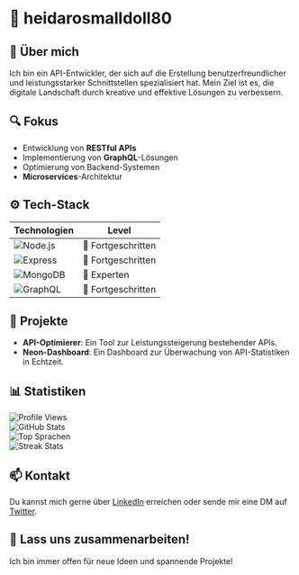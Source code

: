 # 👤 heidarosmalldoll80

## 🌟 Über mich
Ich bin ein API-Entwickler, der sich auf die Erstellung benutzerfreundlicher und leistungsstarker Schnittstellen spezialisiert hat. Mein Ziel ist es, die digitale Landschaft durch kreative und effektive Lösungen zu verbessern.

## 🔍 Fokus
- Entwicklung von **RESTful APIs**  
- Implementierung von **GraphQL**-Lösungen  
- Optimierung von Backend-Systemen  
- **Microservices**-Architektur  

## ⚙️ Tech-Stack
| Technologien         | Level       |
|----------------------|-------------|
| ![Node.js](https://img.shields.io/badge/Node.js-339933?style=flat&logo=nodedotjs&logoColor=white) | 💪 Fortgeschritten |
| ![Express](https://img.shields.io/badge/Express-000000?style=flat&logo=express&logoColor=white) | 💪 Fortgeschritten |
| ![MongoDB](https://img.shields.io/badge/MongoDB-47A248?style=flat&logo=mongodb&logoColor=white) | 🥇 Experten   |
| ![GraphQL](https://img.shields.io/badge/GraphQL-E10098?style=flat&logo=graphql&logoColor=white) | 💪 Fortgeschritten |

## 🚀 Projekte
- **API-Optimierer**: Ein Tool zur Leistungssteigerung bestehender APIs.  
- **Neon-Dashboard**: Ein Dashboard zur Überwachung von API-Statistiken in Echtzeit.  

## 📊 Statistiken
![Profile Views](https://komarev.com/ghpvc/?username=heidarosmalldoll80&label=Profile%20Views&color=blue&style=flat)  
![GitHub Stats](https://github-readme-stats.vercel.app/api?username=heidarosmalldoll80&show_icons=true&theme=radical)  
![Top Sprachen](https://github-readme-stats.vercel.app/api/top-langs/?username=heidarosmalldoll80&layout=compact&theme=radical)  
![Streak Stats](https://streak-stats.demolab.com/?user=heidarosmalldoll80&theme=radical)  

## 📫 Kontakt
Du kannst mich gerne über [LinkedIn](https://www.linkedin.com/in/heidarosmalldoll80/) erreichen oder sende mir eine DM auf [Twitter](https://twitter.com/heidarosmalldoll80).  

## 🎉 Lass uns zusammenarbeiten!  
Ich bin immer offen für neue Ideen und spannende Projekte!